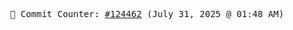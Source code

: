 <p align="center">
    <samp>
        📮 Commit Counter: <a href="https://github.com/Javascript-void0/Javascript-void0/commits/main">#124462</a> (July 31, 2025 @ 01:48 AM)
    </samp>
</p>
